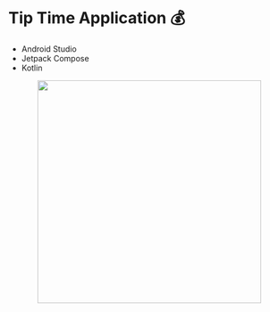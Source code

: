 # Tip Time Application 💰

- Android Studio
- Jetpack Compose
- Kotlin

<div align="center">
  <img src="https://github.com/martinwilchesdev/tip_calculator_app/assets/105892607/c5abfe50-9ff2-47c6-bcbd-21483fdea9f0" width="400">
</div>
